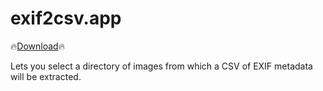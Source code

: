 # exif2csv.app

🔥[Download](https://jamesfriend.com.au/files/exif2csv.zip)🔥

Lets you select a directory of images from which a CSV of EXIF metadata will be extracted.
